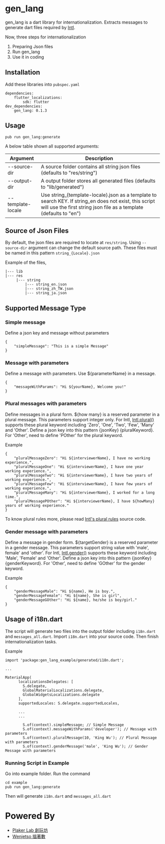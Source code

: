 # gen_lang

gen_lang is a dart library for internationalization. Extracts messages
to generate dart files required by
[Intl](https://github.com/dart-lang/intl).

Now, three steps for internationalization

1. Preparing Json files 
2. Run gen_lang 
3. Use it in coding

## Installation
Add these libraries into `pubspec.yaml`

``` 
dependencies: 
    flutter_localizations: 
        sdk: flutter 
dev_dependencies:
    gen_lang: 0.1.3
```
## Usage

```
pub run gen_lang:generate
```

A below table shown all supported arguments:

| Argument  | Description |
|-----|-----|
| --source-dir | A source folder contains all string json files (defaults to "res/string") |
| --output-dir   | A output folder stores all generated files (defaults to "lib/generated") |
| --template-locale    |  Use string_{template-locale}.json as a template to search KEY. If string_en does not exist, this script will use the first string json file as a template (defaults to "en")   |

## Source of Json Files
By default, the json files are required to locate at `res/string`. Using
`--source-dir` argument can change the default source path. These files
must be named in this pattern `string_{Locale}.json`

Example of the files,

```
|--- lib 
|--- res 
     |--- string 
         |--- string_en.json 
         |--- string_zh_TW.json 
         |--- string_ja.json 
```

## Supported Message Type
### Simple message
Define a json key and message without parameters 

``` 
{ 
    "simpleMessage": "This is a simple Message"
}
```

### Message with parameters

Define a message with parameters. Use ${parameterName} in a message.

```
{
    "messageWithParams": "Hi ${yourName}, Welcome you!"
}
```

### Plural messages with parameters 
Define messages in a plural form. ${how many} is a reserved parameter in
a plural message. This parameters support integer only. For Intl,
[Intl.plural()](https://api.flutter.dev/flutter/intl/Intl/plural.html) supports these plural keyword including 'Zero', 'One',
'Two', 'Few', 'Many' and 'Other'. Define a json key into this pattern
{jsonKey} {pluralKeyword}. For 'Other', need to define 'POther' for the
plural keyword.

Example
```
{ 
    "pluralMessageZero": "Hi ${interviewerName}, I have no working experience.", 
    "pluralMessageOne": "Hi ${interviewerName}, I have one year working experience.", 
    "pluralMessageTwo": "Hi ${interviewerName}, I have two years of working experience.", 
    "pluralMessageFew": "Hi ${interviewerName}, I have few years of working experience.", 
    "pluralMessageMany": "Hi ${interviewerName}, I worked for a long time.", 
    "pluralMessagePOther": "Hi ${interviewerName}, I have ${howMany} years of working experience."
}
``` 
 
To know plural rules more, please read
[Intl's plural rules](https://github.com/dart-lang/intl/blob/master/lib/src/plural_rules.dart)
source code.

### Gender message with parameters
Define a message in gender form. ${targetGender} is a reserved parameter
in a gender message. This parameters support string value with 'male',
female' and 'other'. For Intl, [Intl.gender()](https://api.flutter.dev/flutter/intl/Intl/gender.html) supports these keyword
including 'Male', 'Female' and 'Other'. Define a json key into this
pattern {jsonKey} {genderKeyword}. For 'Other', need to define 'GOther'
for the gender keyword.

Example
```
{ 
    "genderMessageMale": "Hi ${name}, He is boy.", 
    "genderMessageFemale": "Hi ${name}, She is girl", 
    "genderMessageGOther": "Hi ${name}, he/she is boy/girl." 
}
```  
 

## Usage of i18n.dart 
The script will generate two files into the output folder including
`i18n.dart` and `messages_all.dart`. Import `i18n.dart` into your source
code. Then finish internationalization tasks.

Example 
``` 
import 'package:gen_lang_example/generated/i18n.dart';

...

MaterialApp(
      localizationsDelegates: [
        S.delegate,
        GlobalMaterialLocalizations.delegate,
        GlobalWidgetsLocalizations.delegate
      ],
      supportedLocales: S.delegate.supportedLocales,
      
      ...
      ...

        S.of(context).simpleMessage; // Simple Message 
        S.of(context).messageWithParams('developer'); // Message with parameters
        S.of(context).pluralMessage(10, 'King Wu'); // Plural Message with parameters
        S.of(context).genderMessage('male', 'King Wu'); // Gender Message with parameters
```

### Running Script in Example

Go into example folder. Run the command

``` 
cd example
pub run gen_lang:generate
```

Then will generate `i18n.dart` and `messages_all.dart`


# Powered By 
- [Plaker Lab 創玩坊](https://www.plakerlab.com/)
- [Wenjetso 搵著數](https://www.wenjetso.com/zh_HK/)
